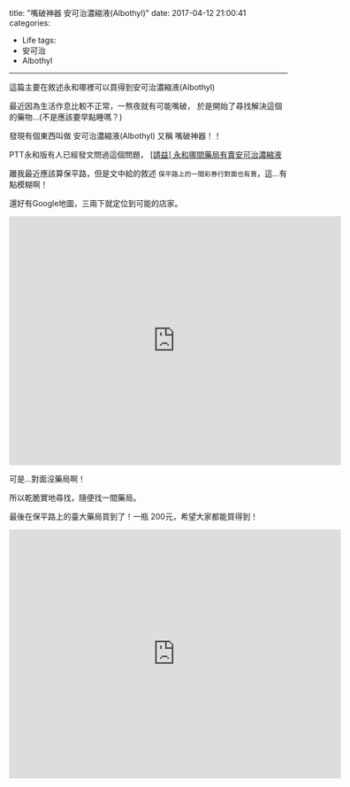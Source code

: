 title: "嘴破神器 安可治濃縮液(Albothyl)"
date: 2017-04-12 21:00:41
categories: 
- Life
tags:
- 安可治
- Albothyl
---

這篇主要在敘述永和哪裡可以買得到安可治濃縮液(Albothyl)

 <!--more-->
 
最近因為生活作息比較不正常，一熬夜就有可能嘴破，
於是開始了尋找解決這個的藥物...(不是應該要早點睡嗎？)

發現有個東西叫做 安可治濃縮液(Albothyl) 又稱 嘴破神器！！

PTT永和版有人已經發文問過這個問題，
[[請益] 永和哪間藥局有賣安可治濃縮液](https://www.ptt.cc/bbs/ShuangHe/M.1461459446.A.B62.html)

離我最近應該算保平路，但是文中給的敘述 `保平路上的一間彩券行對面也有賣`，這...有點模糊啊！

還好有Google地圖，三兩下就定位到可能的店家。

<iframe src="https://www.google.com/maps/embed?pb=!1m18!1m12!1m3!1d903.9540233686604!2d121.51004772924382!3d25.006364314389863!2m3!1f0!2f0!3f0!3m2!1i1024!2i768!4f13.1!3m3!1m2!1s0x3442a9dc8f3e5611%3A0x35d06234fe85c539!2z5Y-w54Gj5b2p5Yi4!5e0!3m2!1szh-TW!2stw!4v1508480795117" width="600" height="450" frameborder="0" style="border:0" allowfullscreen></iframe>

可是...對面沒藥局啊！

所以乾脆實地尋找，隨便找一間藥局。

最後在保平路上的臺大藥局買到了！一瓶 200元，希望大家都能買得到！

<iframe src="https://www.google.com/maps/embed?pb=!1m18!1m12!1m3!1d331.6347043212292!2d121.50922155722672!3d25.00532393806682!2m3!1f0!2f0!3f0!3m2!1i1024!2i768!4f13.1!3m3!1m2!1s0x3442a9dc856877c1%3A0x3c7b7f13cdaee393!2z5Y-w5aSn6Jel5bGA!5e0!3m2!1szh-TW!2stw!4v1508480871086" width="600" height="450" frameborder="0" style="border:0" allowfullscreen></iframe>
